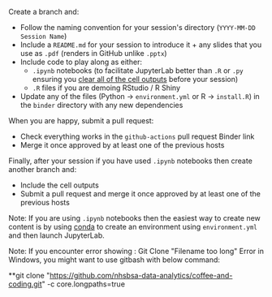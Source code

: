 Create a branch and:

- Follow the naming convention for your session's directory (`YYYY-MM-DD Session Name`)
- Include a `README.md` for your session to introduce it + any slides that you use as `.pdf` (renders in GitHub unlike `.pptx`)
- Include code to play along as either:
    + `.ipynb` notebooks (to facilitate JupyterLab better than `.R` or `.py` ensuring you [clear all of the cell outputs](https://stackoverflow.com/questions/39924826/keyboard-shortcut-to-clear-cell-output-in-jupyter-notebook) before your session)
    + `.R` files if you are demoing RStudio / R Shiny
- Update any of the files (Python -> `environment.yml` or R -> `install.R`) in the `binder` directory with any new dependencies

When you are happy, submit a pull request:

- Check everything works in the `github-actions` pull request Binder link
- Merge it once approved by at least one of the previous hosts

Finally, after your session if you have used `.ipynb` notebooks then create another branch and:

- Include the cell outputs
- Submit a pull request and merge it once approved by at least one of the previous hosts

Note: If you are using `.ipynb` notebooks then the easiest way to create new content is by using [conda](https://conda.io/projects/conda/en/latest/index.html) to create an environment using `environment.yml` and then launch JupyterLab.

Note: If you encounter error showing : Git Clone "Filename too long" Error in Windows, you might want to use gitbash with below command:

**git clone "https://github.com/nhsbsa-data-analytics/coffee-and-coding.git" -c core.longpaths=true
